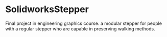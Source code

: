 # SolidworksStepper
Final project in engineering graphics course. a modular stepper for people with a regular stepper who are capable in preserving walking methods.
